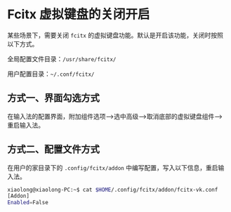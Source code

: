 # Fcitx 虚拟键盘的关闭开启

某些场景下，需要关闭 `fcitx` 的虚拟键盘功能。默认是开启该功能，关闭时按照以下方式。

全局配置文件目录：`/usr/share/fcitx/`

用户配置目录：`~/.conf/fcitx/`

## 方式一、界面勾选方式

在输入法的配置界面，附加组件选项-->选中高级-->取消底部的虚拟键盘组件--> 重启输入法。

## 方式二、配置文件方式

在用户的家目录下的 `.config/fcitx/addon` 中编写配置，写入以下信息，重启输入法。

```bash
xiaolong@xiaolong-PC:~$ cat $HOME/.config/fcitx/addon/fcitx-vk.conf
[Addon]
Enabled=False
```